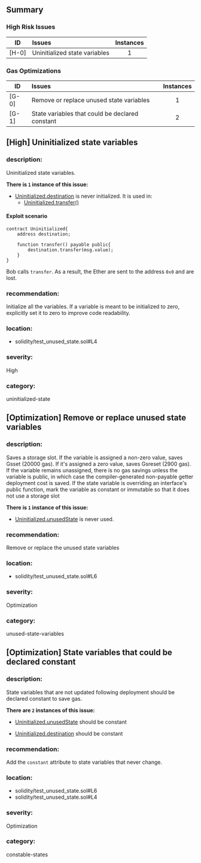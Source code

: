 ## Summary 

### High Risk Issues

|ID|Issues|Instances|
|---|:---|:---:|
| [H-0] | Uninitialized state variables | 1 |


### Gas Optimizations

|ID|Issues|Instances|
|---|:---|:---:|
| [G-0] | Remove or replace unused state variables | 1 |
| [G-1] | State variables that could be declared constant | 2 |



## [High] Uninitialized state variables

### description:
Uninitialized state variables.

**There is `1` instance of this issue:**

- [Uninitialized.destination](solidity/test_unused_state.sol#L4) is never initialized. It is used in:
	- [Uninitialized.transfer()](solidity/test_unused_state.sol#L8-L10)

#### Exploit scenario

```solidity
contract Uninitialized{
    address destination;

    function transfer() payable public{
        destination.transfer(msg.value);
    }
}
```
Bob calls `transfer`. As a result, the Ether are sent to the address `0x0` and are lost.


### recommendation:

Initialize all the variables. If a variable is meant to be initialized to zero, explicitly set it to zero to improve code readability.


### location:
- solidity/test_unused_state.sol#L4

### severity:
High

### category:
uninitialized-state

## [Optimization] Remove or replace unused state variables

### description:

Saves a storage slot. If the variable is assigned a non-zero value, saves Gsset (20000 gas). If it's assigned a zero value, saves Gsreset (2900 gas). If the variable remains unassigned, there is no gas savings unless the variable is public, in which case the compiler-generated non-payable getter deployment cost is saved. If the state variable is overriding an interface's public function, mark the variable as constant or immutable so that it does not use a storage slot


**There is `1` instance of this issue:**

- [Uninitialized.unusedState](solidity/test_unused_state.sol#L6) is never used.

### recommendation:

Remove or replace the unused state variables


### location:
- solidity/test_unused_state.sol#L6

### severity:
Optimization

### category:
unused-state-variables

## [Optimization] State variables that could be declared constant

### description:
State variables that are not updated following deployment should be declared constant to save gas.

**There are `2` instances of this issue:**

- [Uninitialized.unusedState](solidity/test_unused_state.sol#L6) should be constant 

- [Uninitialized.destination](solidity/test_unused_state.sol#L4) should be constant 


### recommendation:
Add the `constant` attribute to state variables that never change.

### location:
- solidity/test_unused_state.sol#L6
- solidity/test_unused_state.sol#L4

### severity:
Optimization

### category:
constable-states
